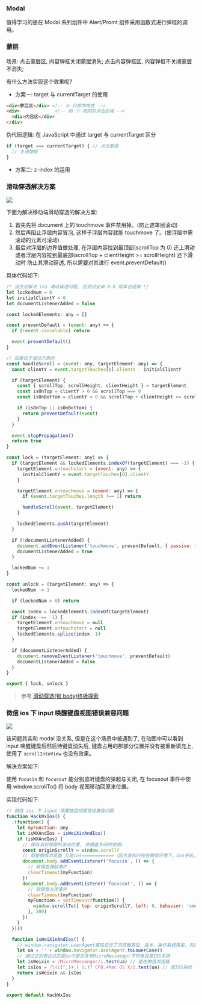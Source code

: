 ### Modal

值得学习的是在 Modal 系列组件中 Alert/Promt 组件采用函数式进行弹框的调用。

### 蒙层

场景: 点击蒙层区, 内容弹框关闭蒙层消失; 点击内容弹框区, 内容弹框不关闭蒙层不消失;

有什么方法实现这个效果呢?

* 方案一: target 与 currentTarget 的使用

```html
<div>蒙层区</div> <!-- ① 只修饰样式 -->
<div>             <!-- 和 ① 相同的点击区域 -->
  <div>内容区</div>
</div>
```

伪代码逻辑: 在 JavaScript 中通过 target 与 currentTarget 区分

```js
if (target === currentTarget) { // 点击蒙层
  // 关闭弹框
}
```

* 方案二: z-index 的运用

### 滑动穿透解决方案

![](http://with.muyunyun.cn/5ad52dbc5716fb92b823898557cc94fa.gif)

下面为解决移动端滑动穿透的解决方案:

1. 首先先将 document 上的 touchmove 事件禁用掉。(防止遮罩层滚动)
2. 然后再阻止浮层内容冒泡, 这样子浮层内容就能 touchmove 了。(使浮层中需滚动的元素可滚动)
3. 最后对浮层的边界值做处理, 在浮层内容拉到最顶部(scrollTop 为 0) 还上滑动或者浮层内容拉到最底部(scrollTop + clientHeight >= scrollHeight) 还下滑动时
防止其滑动穿透, 所以需要对其进行 event.preventDefault()

具体代码如下:

```js
/* 该方法解决 ios 滑动穿透问题, 经测试安卓 8.0 版本也适用 */
let lockedNum = 0
let initialClientY = 0
let documentListenerAdded = false

const lockedElements: any = []

const preventDefault = (event: any) => {
  if (!event.cancelable) return

  event.preventDefault()
}

// 如果位于滚动元素的
const handleScroll = (event: any, targetElement: any) => {
  const clientY = event.targetTouches[0].clientY - initialClientY

  if (targetElement) {
    const { scrollTop, scrollHeight, clientHeight } = targetElement
    const isOnTop = clientY > 0 && scrollTop === 0
    const isOnBottom = clientY < 0 && scrollTop + clientHeight >= scrollHeight

    if (isOnTop || isOnBottom) {
      return preventDefault(event)
    }
  }

  event.stopPropagation()
  return true
}

const lock = (targetElement: any) => {
  if (targetElement && lockedElements.indexOf(targetElement) === -1) {
    targetElement.ontouchstart = (event: any) => {
      initialClientY = event.targetTouches[0].clientY
    }

    targetElement.ontouchmove = (event: any) => {
      if (event.targetTouches.length !== 1) return

      handleScroll(event, targetElement)
    }

    lockedElements.push(targetElement)
  }

  if (!documentListenerAdded) {
    document.addEventListener('touchmove', preventDefault, { passive: false })
    documentListenerAdded = true
  }

  lockedNum += 1
}

const unlock = (targetElement: any) => {
  lockedNum -= 1

  if (lockedNum > 0) return

  const index = lockedElements.indexOf(targetElement)
  if (index !== -1) {
    targetElement.ontouchmove = null
    targetElement.ontouchstart = null
    lockedElements.splice(index, 1)
  }

  if (documentListenerAdded) {
    document.removeEventListener('touchmove', preventDefault)
    documentListenerAdded = false
  }
}

export { lock, unlock }
```

> 参考 [滑动穿透(锁 body)终极探索](https://juejin.im/post/5ca4816e5188250b251e34e9)

### 微信 ios 下 input 唤醒键盘视图错误兼容问题

![](http://with.muyunyun.cn/0547f0a98df8c2d3df62c87569d07502.gif)

该问题其实和 modal 没关系, 但是在这个场景中被遇到了, 在动图中可以看到 input 唤醒键盘后然后待键盘消失后, 键盘占用的那部分位置并没有被重新填充上, 使用了 `scrollIntoView` 也没有效果。

解决方案如下:

使用 `focusin` 和 `focusout` 能分别监听键盘的弹起与关闭, 在 focusout 事件中使用 window.scrollTo() 将 body 视图移动回原来位置。

实现代码如下:

```js
// 微信 ios 下 input 唤醒键盘视图错误兼容问题
function HackWxIos() {
  ;(function() {
    let myFunction: any
    let isWXAndIos = isWeiXinAndIos()
    if (isWXAndIos) {
      // 保存当前视图的滚动位置, 供键盘关闭时使用;
      const originScrollY = window.scrollY
      // 既是微信浏览器 又是ios============（因为查到只有在微信环境下，ios手机上才会出现input失去焦点的时候页面被顶起）
      document.body.addEventListener('focusin', () => {
        // 软键盘弹起事件
        clearTimeout(myFunction)
      })
      document.body.addEventListener('focusout', () => {
        // 软键盘关闭事件
        clearTimeout(myFunction)
        myFunction = setTimeout(function() {
          window.scrollTo({ top: originScrollY, left: 0, behavior: 'smooth' }) // 重点  =======当键盘收起的时候让页面回到原始位置
        }, 200)
      })
    }
  })()

  function isWeiXinAndIos() {
    // window.navigator.userAgent属性包含了浏览器类型、版本、操作系统类型、浏览器引擎类型等信息，这个属性可以用来判断浏览器类型
    let ua = '' + window.navigator.userAgent.toLowerCase()
    // 通过正则表达式匹配ua中是否含有MicroMessenger字符串且是IOS系统
    let isWeixin = /MicroMessenger/i.test(ua) // 是在微信浏览器
    let isIos = /\(i[^;]+;( U;)? CPU.+Mac OS X/i.test(ua) // 是IOS系统
    return isWeixin && isIos
  }
}

export default HackWxIos
```